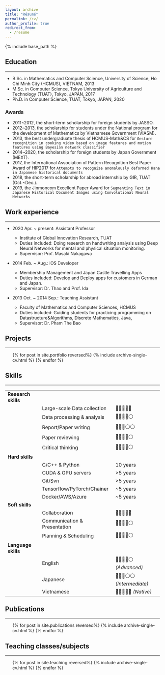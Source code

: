 ```yaml
---
layout: archive
title: "Résumé"
permalink: /cv/
author_profile: true
redirect_from:
  - /resume
---
```


{% include base_path %}

## Education
------
* B.Sc. in Mathematics and Computer Science, University of Science, Ho Chi Minh City (HCMUS), VIETNAM, 2013
* M.Sc. in Computer Science, Tokyo University of Agriculture and Technology (TUAT), Tokyo, JAPAN, 2017
* Ph.D. in Computer Science, TUAT, Tokyo, JAPAN, 2020

### Awards
+ 2011~2012, the short-term scholarship for foreign students by JASSO.
+ 2012~2013, the scholarship for students under the National program for the development of Mathematics by Vietnamese Government (VIASM).
+ 2013, the best undergraduate thesis of HCMUS-Math&CS for `Gesture recognition in cooking video based on image features and motion features using Bayesian network classifier`
+ 2014~2020, the scholarship for foreign students by Japan Government (MEXT).
+ 2017, the International Association of Pattern Recognition Best Paper Award of HIP2017 for `Attempts to recognize anomalously deformed Kana in Japanese historical documents`
+ 2018, the short-term scholarship for abroad internship by GIR, TUAT (Oct.~Dec.).
+ 2019, the Jinmoncom Excellent Paper Award for `Segmenting Text in Japanese Historical Document Images using Convolutional Neural Networks`


## Work experience
------
* 2020 Apr. ~ present: Assistant Professor
  * Institute of Global Innovation Research, TUAT
  * Duties included: Doing research on handwriting analysis using Deep Neural Networks for mental and physical situation monitoring.
  * Supervisor: Prof. Masaki Nakagawa

* 2014 Feb. ~ Aug.: iOS Developer
  * Membership Management and Japan Castle Travelling Apps
  * Duties included: Develop and Deploy apps for customers in German and Japan.
  * Supervisor: Dr. Thao and Prof. Ida

* 2013 Oct. ~ 2014 Sep.: Teaching Assistant
  * Faculty of Mathematics and Computer Sciences, HCMUS
  * Duties included: Guiding students for practicing programming on Datastructure&Algorithms, Discrete Mathematics, Java, 
  * Supervisor: Dr. Pham The Bao

## Projects
------

  <ul>{% for post in site.portfolio reversed%}
    {% include archive-single-cv.html %}
  {% endfor %}</ul>

## Skills
------

|  |  |  |
|--|--|--|
|**Research skills**| | |
| |Large-scale Data collection| 🔵🔵🔵🔵🔵 |
| |Data processing & analysis| 🔵🔵🔵🔵⚪️ |
| |Report/Paper writing| 🔵🔵🔵⚪️⚪️ |
| |Paper reviewing| 🔵🔵🔵🔵⚪️ |
| |Critical thinking| 🔵🔵🔵🔵⚪️ |
|**Hard skills**| | |
| |C/C++ & Python|10 years|
| |CUDA & GPU servers|>5 years|
| |Git/Svn|>5 years|
| |Tensorflow/PyTorch/Chainer|~5 years|
| |Docker/AWS/Azure|~5 years|
|**Soft skills**| | |
| | Collaboration | 🔵🔵🔵🔵🔵 |
| | Communication & Presentation|🔵🔵🔵🔵⚪️|
| | Planning & Scheduling | 🔵🔵🔵🔵⚪️ |
|**Language skills**|||
| | English | 🔵🔵🔵🔵⚪️ *(Advanced)* |
| | Japanese| 🔵🔵🔵⚪️⚪️ *(Intermediate)* |
| | Vietnamese| 🔵🔵🔵🔵🔵 *(Native)*|

## Publications
------

  <ol>{% for post in site.publications reversed%}
    {% include archive-single-cv.html %}
  {% endfor %}</ol>
  
<!-- Talks
======
  <ul>{% for post in site.talks reversed%}
    {% include archive-single-talk-cv.html %}
  {% endfor %}</ul> -->
  
## Teaching classes/subjects
------

  <ul>{% for post in site.teaching reversed%}
    {% include archive-single-cv.html %}
  {% endfor %}</ul>
  
<!-- Service and leadership
======
* Currently signed in to 43 different slack teams -->
